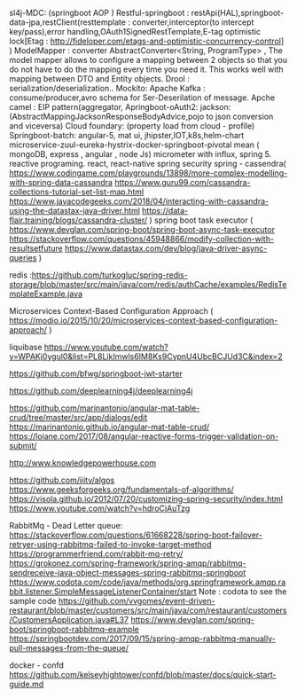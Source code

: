 sl4j-MDC: (springboot AOP )
Restful-springboot : restApi(HAL),springboot-data-jpa,restClient(resttemplate : converter,interceptor(to intercept key/pass),error handling,OAuth1SignedRestTemplate,E-tag optimistic lock[Etag : http://fideloper.com/etags-and-optimistic-concurrency-control] )
ModelMapper : converter AbstractConverter<String, ProgramType> , The model mapper allows to configure a mapping between 2 objects so that you do not have to do the mapping every time you need it. This works well with mapping between DTO and Entity objects.
Drool : serialization/deserialization..
Mockito:
Apache Kafka : consume/producer,avro schema for Ser-Deserilation of message.
Apche camel : EIP pattern(aggregator,
Apringboot-oAuth2:
jackson: (AbstractMappingJacksonResponseBodyAdvice,pojo to json conversion and viceversa)
Cloud foundary: (property load from cloud - profile)
Springboot-batch:
angular-5, mat ui,
jhipster,IOT,k8s,helm-chart
microservice-zuul-eureka-hystrix-docker-springboot-pivotal
mean ( mongoDB, express , angular , node Js)
micrometer with influx, spring 5. reactive programing.
react, react-native
spring security
spring - cassendra( https://www.codingame.com/playgrounds/13898/more-complex-modelling-with-spring-data-cassandra  https://www.guru99.com/cassandra-collections-tutorial-set-list-map.html https://www.javacodegeeks.com/2018/04/interacting-with-cassandra-using-the-datastax-java-driver.html https://data-flair.training/blogs/cassandra-cluster/ )
spring boot task executor ( https://www.devglan.com/spring-boot/spring-boot-async-task-executor  https://stackoverflow.com/questions/45948866/modify-collection-with-resultsetfuture  https://www.datastax.com/dev/blog/java-driver-async-queries )

redis :https://github.com/turkogluc/spring-redis-storage/blob/master/src/main/java/com/redis/authCache/examples/RedisTemplateExample.java

Microservices Context-Based Configuration Approach ( https://modio.io/2015/10/20/microservices-context-based-configuration-approach/ )

liquibase  https://www.youtube.com/watch?v=WPAKj0ygul0&list=PL8LikImwls6IM8Ks9CvpnU4UbcBCJUd3C&index=2

https://github.com/bfwg/springboot-jwt-starter

https://github.com/deeplearning4j/deeplearning4j

https://github.com/marinantonio/angular-mat-table-crud/tree/master/src/app/dialogs/edit
https://marinantonio.github.io/angular-mat-table-crud/
https://loiane.com/2017/08/angular-reactive-forms-trigger-validation-on-submit/

http://www.knowledgepowerhouse.com

https://github.com/iiitv/algos
https://www.geeksforgeeks.org/fundamentals-of-algorithms/
https://visola.github.io/2012/07/20/customizing-spring-security/index.html
https://www.youtube.com/watch?v=hdroCjAuTzg


RabbitMq - Dead Letter queue:
https://stackoverflow.com/questions/61668228/spring-boot-failover-retryer-using-rabbitmq-failed-to-invoke-target-method
https://programmerfriend.com/rabbit-mq-retry/
https://grokonez.com/spring-framework/spring-amqp/rabbitmq-sendreceive-java-object-messages-spring-rabbitmq-springboot
https://www.codota.com/code/java/methods/org.springframework.amqp.rabbit.listener.SimpleMessageListenerContainer/start
Note : codota to see the sample code
https://github.com/vvgomes/event-driven-restaurant/blob/master/customers/src/main/java/com/restaurant/customers/CustomersApplication.java#L37
https://www.devglan.com/spring-boot/springboot-rabbitmq-example
https://springbootdev.com/2017/09/15/spring-amqp-rabbitmq-manually-pull-messages-from-the-queue/

docker - confd  https://github.com/kelseyhightower/confd/blob/master/docs/quick-start-guide.md

